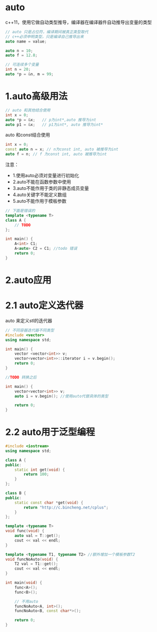 # auto

c++11，使用它做自动类型推导，编译器在编译器件自动推导出变量的类型

```cpp
// auto 只是占位符，编译期间被真正类型取代
// c++必须申明类型，只是编译自己推导出来
auto name = value;

auto n = 10;
auto f = 12.8;

// 可连续多个变量
int n = 20;
auto *p = &n, m = 99;
```

# 1.auto高级用法

```cpp
// auto 和其他结合使用
int x = 0;
auto *p = &x;   // p为int*,auto 推导为int
auto p1 = &x;   // p1为int*, auto 推导为int*
```
auto 和const结合使用

```cpp
int x = 0;
const auto n = x; // n为const int, auto 被推导为int
auto f = n; // f 为const int, auto 被推导为int
```

注意：

* 1.使用auto必须对变量进行初始化
* 2.auto不能在函数参数中使用
* 3.auto不能作用于类的非静态成员变量
* 4.auto关键字不能定义数组
* 5.auto不能作用于模板参数

```cpp
// 下面是错误的
template <typename T>
class A {
    // TODO
};

int main() {
    A<int> C1;
    A<auto> C2 = C1; //todo 错误
    return 0;
}
```

# 2.auto应用
# 2.1 auto定义迭代器
auto 来定义stl的迭代器

```cpp
// 不同容器迭代器不同类型
#include <vector>
using namespace std;

int main() {
    vector <vector<int>> v;
    vector<vector<int>>::iterator i = v.begin();
    return 0;
}

//TODO 转换之后

int main() {
    vector<vector<int>> v;
    auto i = v.begin(); //使用auto代替具体的类型

    return 0;
}
```

# 2.2 auto用于泛型编程

```cpp
#include <iostream>
using namespace std;

class A {
public:
    static int get(void) {
        return 100;
    }
};

class B {
public:
    static const char *get(void) {
        return "http://c.bincheng.net/cplus";
    }
};

template <typename T>
void func(void) {
    auto val = T::get();
    cout << val << endl;
}

template <typename T1, typename T2> //额外增加一个模板参数T2
void funcNoAuto(void) {
    T2 val = T1::get();
    cout << val << endl;
}

int main(void) {
    func<A>();
    func<B>();

    // 不用auto
    funcNoAuto<A, int>();
    funcNoAuto<B, const char*>();

    return 0;
}
```
